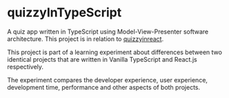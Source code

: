 # quizzyInTypeScript
A quiz app written in TypeScript using Model-View-Presenter software architecture. This project is in relation to [quizzyinreact](https://github.com/BerkYeni/quizzyinreact).

This project is part of a learning experiment about differences between two identical projects that are written in Vanilla TypeScript and React.js respectively.

The experiment compares the developer experience, user experience, development time, performance and other aspects of both projects.
